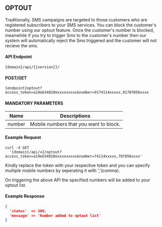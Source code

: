## OPTOUT 

Traditionally, SMS campaigns are targeted to those customers who are registered subscribers to your SMS
services. You can block the customer's number using our optout feature. Once the customer's number is blocked, meanwhile if you try to trigger Sms to the  customer's number then our system will automatically reject the Sms triggered and the customer will not recieve the sms.

#### API Endpoint

```
{domain}/api/{{version}}/
```

#### POST/GET

```
{endpoint}optout?access_token=a19eb34810exxxxxxxxx&number=9174114xxxxx,91707856xxxx
```

####  MANDATORY PARAMETERS

| Name     | Descriptions |
|----------|--------------|
| number | Mobile numbers that you want to block.|


#### Example Request

```
curl -X GET
  '{domain}/api/v2/optout?access_token=a19eb34810exxxxxxxxx&number=74114xxxxx,707856xxxx'
```

Kindly replace the token with your respective token and you can specify multiple mobile numbers by seperating it with ','(comma).
  
On triggering the above API the specified numbers will be added to your optout list.


#### Example Response

```json
{
  'status'  => 200, 
  'message' => 'Number added to optout list'
}
```

